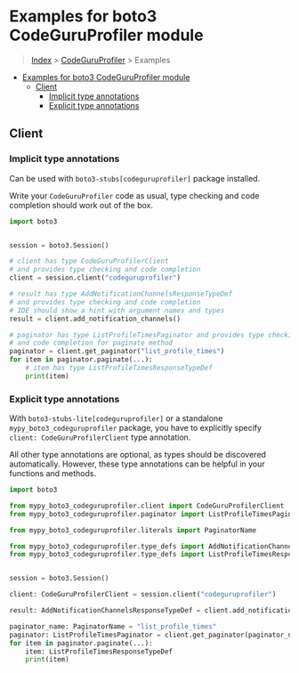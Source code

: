 <a id="examples-for-boto3-codeguruprofiler-module"></a>

# Examples for boto3 CodeGuruProfiler module

> [Index](../README.md) > [CodeGuruProfiler](./README.md) > Examples

- [Examples for boto3 CodeGuruProfiler module](#examples-for-boto3-codeguruprofiler-module)
  - [Client](#client)
    - [Implicit type annotations](#implicit-type-annotations)
    - [Explicit type annotations](#explicit-type-annotations)

<a id="client"></a>

## Client

<a id="implicit-type-annotations"></a>

### Implicit type annotations

Can be used with `boto3-stubs[codeguruprofiler]` package installed.

Write your `CodeGuruProfiler` code as usual, type checking and code completion
should work out of the box.

```python
import boto3


session = boto3.Session()

# client has type CodeGuruProfilerClient
# and provides type checking and code completion
client = session.client("codeguruprofiler")

# result has type AddNotificationChannelsResponseTypeDef
# and provides type checking and code completion
# IDE should show a hint with argument names and types
result = client.add_notification_channels()

# paginator has type ListProfileTimesPaginator and provides type checking
# and code completion for paginate method
paginator = client.get_paginator("list_profile_times")
for item in paginator.paginate(...):
    # item has type ListProfileTimesResponseTypeDef
    print(item)
```

<a id="explicit-type-annotations"></a>

### Explicit type annotations

With `boto3-stubs-lite[codeguruprofiler]` or a standalone
`mypy_boto3_codeguruprofiler` package, you have to explicitly specify
`client: CodeGuruProfilerClient` type annotation.

All other type annotations are optional, as types should be discovered
automatically. However, these type annotations can be helpful in your functions
and methods.

```python
import boto3

from mypy_boto3_codeguruprofiler.client import CodeGuruProfilerClient
from mypy_boto3_codeguruprofiler.paginator import ListProfileTimesPaginator

from mypy_boto3_codeguruprofiler.literals import PaginatorName

from mypy_boto3_codeguruprofiler.type_defs import AddNotificationChannelsResponseTypeDef
from mypy_boto3_codeguruprofiler.type_defs import ListProfileTimesResponseTypeDef


session = boto3.Session()

client: CodeGuruProfilerClient = session.client("codeguruprofiler")

result: AddNotificationChannelsResponseTypeDef = client.add_notification_channels()

paginator_name: PaginatorName = "list_profile_times"
paginator: ListProfileTimesPaginator = client.get_paginator(paginator_name)
for item in paginator.paginate(...):
    item: ListProfileTimesResponseTypeDef
    print(item)
```
